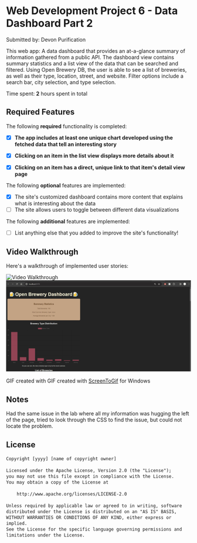 # Web Development Project 6 - Data Dashboard Part 2

Submitted by: Devon Purification

This web app: A data dashboard that provides an at-a-glance summary of information gathered from a public API. The dashboard view contains summary statistics and a list view of the data that can be searched and filtered. Using Open Brewery DB, the user is able to see a list of breweries, as well as their type, location, street, and website. Filter options include a search bar, city selection, and type selection.  

Time spent: **2** hours spent in total

## Required Features

The following **required** functionality is completed:

- [x] **The app includes at least one unique chart developed using the fetched data that tell an interesting story**
- [x] **Clicking on an item in the list view displays more details about it**
- [x] **Clicking on an item has a direct, unique link to that item's detail view page**


The following **optional** features are implemented:

- [x] The site's customized dashboard contains more content that explains what is interesting about the data
- [ ] The site allows users to toggle between different data visualizations

The following **additional** features are implemented:

* [ ] List anything else that you added to improve the site's functionality!

## Video Walkthrough

Here's a walkthrough of implemented user stories:

![Video Walkthrough](HW5.gif)
![Video Walkthrough](HW6.gif)

<!-- Replace this with whatever GIF tool you used! -->
GIF created with GIF created with [ScreenToGif](https://www.screentogif.com/) for Windows

## Notes

Had the same issue in the lab where all my information was hugging the left of the page, tried to look through the CSS to find the issue, but could not locate the problem. 

## License

    Copyright [yyyy] [name of copyright owner]

    Licensed under the Apache License, Version 2.0 (the "License");
    you may not use this file except in compliance with the License.
    You may obtain a copy of the License at

        http://www.apache.org/licenses/LICENSE-2.0

    Unless required by applicable law or agreed to in writing, software
    distributed under the License is distributed on an "AS IS" BASIS,
    WITHOUT WARRANTIES OR CONDITIONS OF ANY KIND, either express or implied.
    See the License for the specific language governing permissions and
    limitations under the License.
